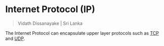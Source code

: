 # Internet Protocol (IP)

> Vidath Dissanayake | Sri Lanka

The Internet Protocol can encapsulate upper layer protocols such as [TCP](../layer%204/TCP.md) and [UDP](../layer%204/UDP.md).
